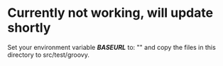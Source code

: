 # Currently not working, will update shortly

Set your environment variable ***BASEURL*** to: "" and copy the files in this directory to src/test/groovy.
